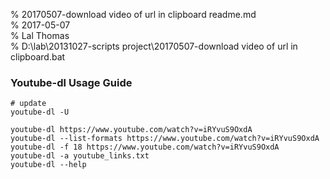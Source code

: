 % 20170507-download video of url in clipboard readme.md 	
% 2017-05-07 	
% Lal Thomas 	
% D:\lab\20131027-scripts project\20170507-download video of url in clipboard.bat 	
	

	
### Youtube-dl Usage Guide

	# update
	youtube-dl -U

	youtube-dl https://www.youtube.com/watch?v=iRYvuS9OxdA
	youtube-dl --list-formats https://www.youtube.com/watch?v=iRYvuS9OxdA
	youtube-dl -f 18 https://www.youtube.com/watch?v=iRYvuS9OxdA
	youtube-dl -a youtube_links.txt
	youtube-dl --help

